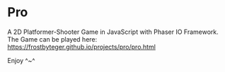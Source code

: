 # Pro
A 2D Platformer-Shooter Game in JavaScript with Phaser IO Framework.
The Game can be played here: https://frostbyteger.github.io/projects/pro/pro.html

Enjoy ^~^
